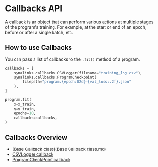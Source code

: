 # Callbacks API

A callback is an object that can perform various actions at multiple stages of the program's training. For example, at the start or end of an epoch, before or after a single batch, etc.

## How to use Callbacks

You can pass a list of callbacks to the `.fit()` method of a program.

```python
callbacks = [
    synalinks.callbacks.CSVLogger(filename="training_log.csv"),
    synalinks.callbacks.ProgramCheckpoint(
        filepath="program.{epoch:02d}-{val_loss:.2f}.json"
    ),
]

program.fit(
    x=x_train,
    y=y_train,
    epochs=10,
    callbacks=callbacks,
)
```

## Callbacks Overview

- [Base Callback class](Base Callback class.md)
- [CSVLogger callback](CSVLogger.md)
- [ProgramCheckPoint callback](ProgramCheckpoint.md)